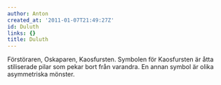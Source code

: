 ```yaml
---
author: Anton
created_at: '2011-01-07T21:49:27Z'
id: Duluth
links: {}
title: Duluth
---
```


Förstöraren, Oskaparen, Kaosfursten. Symbolen för Kaosfursten är åtta stiliserade pilar som pekar
bort från varandra. En annan symbol är olika asymmetriska mönster.
